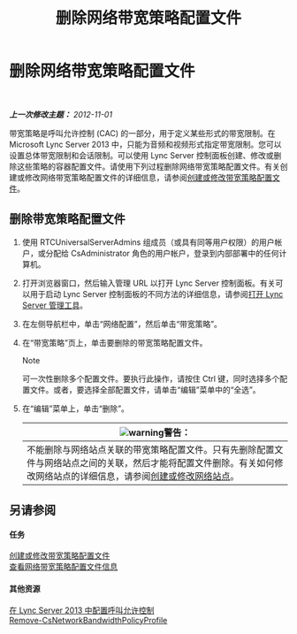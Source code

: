 ﻿---
title: 删除网络带宽策略配置文件
TOCTitle: 删除网络带宽策略配置文件
ms:assetid: 4d6beda8-6aa5-4d5e-8a07-363598f0e0c8
ms:mtpsurl: https://technet.microsoft.com/zh-cn/library/JJ688050(v=OCS.15)
ms:contentKeyID: 49888412
ms.date: 05/19/2016
mtps_version: v=OCS.15
ms.translationtype: HT
---

# 删除网络带宽策略配置文件

 

_**上一次修改主题：** 2012-11-01_

带宽策略是呼叫允许控制 (CAC) 的一部分，用于定义某些形式的带宽限制。在 Microsoft Lync Server 2013 中，只能为音频和视频形式指定带宽限制。您可以设置总体带宽限制和会话限制。可以使用 Lync Server 控制面板创建、修改或删除这些策略的容器配置文件。请使用下列过程删除网络带宽策略配置文件。有关创建或修改网络带宽策略配置文件的详细信息，请参阅[创建或修改带宽策略配置文件](lync-server-2013-creating-or-modifying-bandwidth-policy-profiles.md)。

## 删除带宽策略配置文件

1.  使用 RTCUniversalServerAdmins 组成员（或具有同等用户权限）的用户帐户，或分配给 CsAdministrator 角色的用户帐户，登录到内部部署中的任何计算机。

2.  打开浏览器窗口，然后输入管理 URL 以打开 Lync Server 控制面板。有关可以用于启动 Lync Server 控制面板的不同方法的详细信息，请参阅[打开 Lync Server 管理工具](lync-server-2013-open-lync-server-administrative-tools.md)。

3.  在左侧导航栏中，单击“网络配置”，然后单击“带宽策略”。

4.  在“带宽策略”页上，单击要删除的带宽策略配置文件。
    
    > [!NOTE]  
    > 可一次性删除多个配置文件。要执行此操作，请按住 Ctrl 键，同时选择多个配置文件。或者，要选择全部配置文件，请单击“编辑”菜单中的“全选”。
    


5.  在“编辑”菜单上，单击“删除”。
    
    <table>
    <thead>
    <tr class="header">
    <th><img src="images/JJ656815.warning(OCS.15).gif" title="warning" alt="warning" />警告：</th>
    </tr>
    </thead>
    <tbody>
    <tr class="odd">
    <td>不能删除与网络站点关联的带宽策略配置文件。只有先删除配置文件与网络站点之间的关联，然后才能将配置文件删除。有关如何修改网络站点的详细信息，请参阅<a href="lync-server-2013-creating-or-modifying-network-sites.md">创建或修改网络站点</a>。</td>
    </tr>
    </tbody>
    </table>


## 另请参阅

#### 任务

[创建或修改带宽策略配置文件](lync-server-2013-creating-or-modifying-bandwidth-policy-profiles.md)  
[查看网络带宽策略配置文件信息](lync-server-2013-viewing-network-bandwidth-policy-profile-information.md)  

#### 其他资源

[在 Lync Server 2013 中配置呼叫允许控制](lync-server-2013-configure-call-admission-control.md)  
[Remove-CsNetworkBandwidthPolicyProfile](https://docs.microsoft.com/en-us/powershell/module/skype/Remove-CsNetworkBandwidthPolicyProfile)

